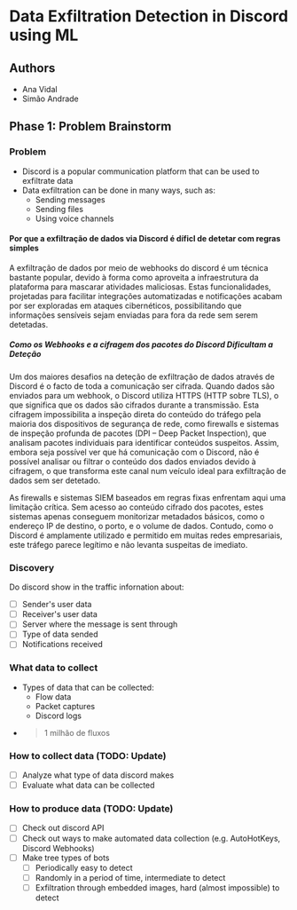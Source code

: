 # Data Exfiltration Detection in Discord using ML

## Authors

- Ana Vidal
- Simão Andrade

## Phase 1: Problem Brainstorm

### Problem

- Discord is a popular communication platform that can be used to exfiltrate data
- Data exfiltration can be done in many ways, such as:
  - Sending messages
  - Sending files
  - Using voice channels
  
 #### Por que a exfiltração de dados via Discord é díficl de detetar com regras simples
 
 A exfiltração de dados por meio de webhooks do discord é um técnica bastante popular, devido à forma como aproveita a infraestrutura da plataforma para mascarar atividades maliciosas. Estas funcionalidades, projetadas para facilitar integrações automatizadas e notificações acabam por ser exploradas em ataques cibernéticos, possibilitando que informações sensíveis sejam enviadas para fora da rede sem serem detetadas.

##### Como os Webhooks e a cifragem dos pacotes do Discord Dificultam a Deteção

Um dos maiores desafios na deteção de exfiltração de dados através de Discord é o facto de toda a comunicação ser cifrada. Quando dados são enviados para um webhook, o Discord utiliza HTTPS (HTTP sobre TLS), o que significa que os dados são cifrados durante a transmissão. Esta cifragem impossibilita a inspeção direta do conteúdo do tráfego pela maioria dos dispositivos de segurança de rede, como firewalls e sistemas de inspeção profunda de pacotes (DPI – Deep Packet Inspection), que analisam pacotes individuais para identificar conteúdos suspeitos. Assim, embora seja possível ver que há comunicação com o Discord, não é possível analisar ou filtrar o conteúdo dos dados enviados devido à cifragem, o que transforma este canal num veículo ideal para exfiltração de dados sem ser detetado.

As firewalls e sistemas SIEM baseados em regras fixas enfrentam aqui uma limitação crítica. Sem acesso ao conteúdo cifrado dos pacotes, estes sistemas apenas conseguem monitorizar metadados básicos, como o endereço IP de destino, o porto, e o volume de dados. Contudo, como o Discord é amplamente utilizado e permitido em muitas redes empresariais, este tráfego parece legítimo e não levanta suspeitas de imediato. 

### Discovery

Do discord show in the traffic infornation about:

- [ ] Sender's user data
- [ ] Receiver's user data
- [ ] Server where the message is sent through
- [ ] Type of data sended
- [ ] Notifications received

### What data to collect

- Types of data that can be collected:
  - Flow data
  - Packet captures
  - Discord logs
- > 1 milhão de fluxos

### How to collect data (TODO: Update)

- [ ] Analyze what type of data discord makes
- [ ] Evaluate what data can be collected

### How to produce data (TODO: Update)

- [ ] Check out discord API
- [ ] Check out ways to make automated data collection (e.g. AutoHotKeys, Discord Webhooks)
- [ ] Make tree types of bots
  - [ ] Periodically easy to detect
  - [ ] Randomly in a period of time, intermediate to detect
  - [ ] Exfiltration through embedded images, hard (almost impossible) to detect
